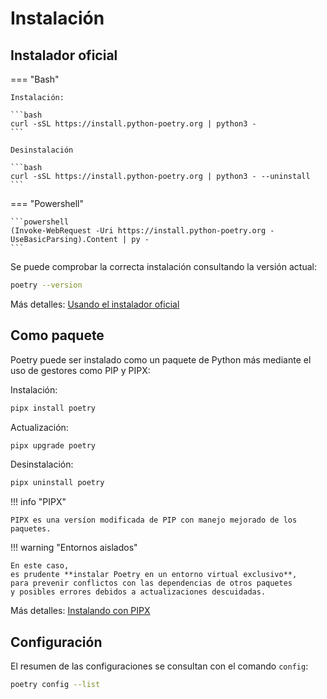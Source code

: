 # Instalación


## Instalador oficial

=== "Bash"

    Instalación:

    ```bash
    curl -sSL https://install.python-poetry.org | python3 -
    ```

    Desinstalación

    ```bash
    curl -sSL https://install.python-poetry.org | python3 - --uninstall
    ```


=== "Powershell"

    ```powershell
    (Invoke-WebRequest -Uri https://install.python-poetry.org -UseBasicParsing).Content | py -
    ```

Se puede comprobar la correcta instalación consultando la versión actual:

```bash
poetry --version
```

Más detalles: [Usando el instalador oficial](https://python-poetry.org/docs/#installing-with-the-official-installer)

## Como paquete

Poetry puede ser instalado como un paquete de Python más
mediante el uso de gestores como PIP y PIPX:


Instalación:

```bash
pipx install poetry
```

Actualización:

```bash
pipx upgrade poetry
```

Desinstalación:

```bash
pipx uninstall poetry
```


!!! info "PIPX"

    PIPX es una versíon modificada de PIP con manejo mejorado de los paquetes. 

!!! warning "Entornos aislados"

    En este caso,
    es prudente **instalar Poetry en un entorno virtual exclusivo**,
    para prevenir conflictos con las dependencias de otros paquetes
    y posibles errores debidos a actualizaciones descuidadas.



Más detalles: [Instalando con PIPX](https://python-poetry.org/docs/#installing-with-pipx)




## Configuración

El resumen de las configuraciones se consultan con el comando `config`:


```bash
poetry config --list
```

